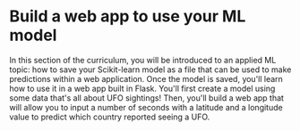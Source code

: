 # Build a web app to use your ML model

In this section of the curriculum, you will be introduced to an applied ML topic: how to save your Scikit-learn model as a file that can be used to make predictions within a web application. Once the model is saved, you'll learn how to use it in a web app built in Flask. You'll first create a model using some data that's all about UFO sightings! Then, you'll build a web app that will allow you to input a number of seconds with a latitude and a longitude value to predict which country reported seeing a UFO.
